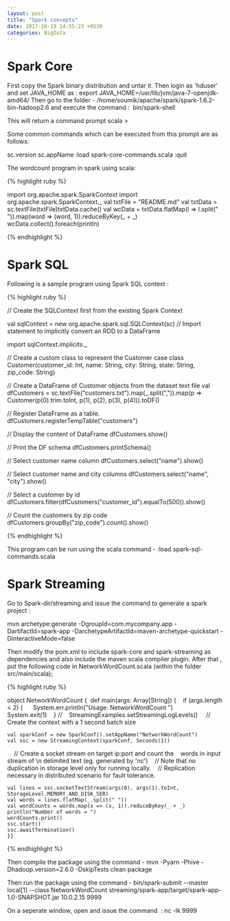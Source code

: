 ```yaml
---
layout: post
title: "Spark concepts"
date: 2017-10-19 14:55:23 +0530
categories: BigData
--- 
```



# Spark Core

First copy the Spark binary distribution and untar it.
Then login as 'hduser' and set JAVA_HOME as : export JAVA_HOME=/usr/lib/jvm/java-7-openjdk-amd64/
Then go to the folder - /home/soumik/apache/spark/spark-1.6.2-bin-hadoop2.6 and execute the command : 
bin/spark-shell

This will return a command prompt
scala >

Some common commands which can be executed from this prompt are as follows:

sc.version
sc.appName
:load spark-core-commands.scala
:quit

The wordcount program in spark using scala:

{% highlight ruby %}

import org.apache.spark.SparkContext
import org.apache.spark.SparkContext._
val txtFile = "README.md"
val txtData = sc.textFile(txtFile)txtData.cache()
val wcData = txtData.flatMap(l => l.split(" ")).map(word => (word, 1)).reduceByKey(_ + _)
wcData.collect().foreach(println)

{% endhighlight %}


# Spark SQL

Following is a sample program using Spark SQL context :

{% highlight ruby %}

// Create the SQLContext first from the existing Spark Context

val sqlContext = new org.apache.spark.sql.SQLContext(sc)
// Import statement to implicitly convert an RDD to a DataFrame

import sqlContext.implicits._

// Create a custom class to represent the Customer
case class Customer(customer_id: Int, name: String, city: String, state: String, zip_code: String)

// Create a DataFrame of Customer objects from the dataset text file
val dfCustomers = sc.textFile("customers.txt").map(_.split(",")).map(p => Customer(p(0).trim.toInt, p(1), p(2), p(3), p(4))).toDF()

// Register DataFrame as a table.
dfCustomers.registerTempTable("customers")

// Display the content of DataFrame
dfCustomers.show()

// Print the DF schema
dfCustomers.printSchema()

// Select customer name column
dfCustomers.select("name").show()

// Select customer name and city columns
dfCustomers.select("name", "city").show()

// Select a customer by id
dfCustomers.filter(dfCustomers("customer_id").equalTo(500)).show()

// Count the customers by zip code
dfCustomers.groupBy("zip_code").count().show()


{% endhighlight %}


This program can be run using the scala command - 
:load spark-sql-commands.scala



# Spark Streaming

Go to Spark-dir/streaming and issue the command to generate a spark project :

mvn archetype:generate -DgroupId=com.mycompany.app -DartifactId=spark-app -DarchetypeArtifactId=maven-archetype-quickstart -DinteractiveMode=false

Then modify the pom.xml to include spark-core and spark-streaming as dependencies and also include the maven scala compiler plugin.
After that , put the following code in NetworkWordCount.scala (within the folder src/main/scala);

{% highlight ruby %}

object NetworkWordCount {  
    def main(args: Array[String]) {    
        if (args.length < 2) {      
            System.err.println("Usage: NetworkWordCount <hostname> <port>")      
            System.exit(1)    
        }
    //    StreamingExamples.setStreamingLogLevels()
    // Create the context with a 1 second batch size    
      
    val sparkConf = new SparkConf().setAppName("NetworkWordCount")    
    val ssc = new StreamingContext(sparkConf, Seconds(1))
    // Create a socket stream on target ip:port and count the    words in input stream of \n delimited text (eg. generated by 'nc')    
    // Note that no duplication in storage level only for running locally.    
    // Replication necessary in distributed scenario for fault tolerance.    
    
    val lines = ssc.socketTextStream(args(0), args(1).toInt, StorageLevel.MEMORY_AND_DISK_SER)    
    val words = lines.flatMap(_.split(" "))    
    val wordCounts = words.map(x => (x, 1)).reduceByKey(_ + _)    
    println("Number of words = ")    
    wordCounts.print()    
    ssc.start()    
    ssc.awaitTermination()  
    }}
    
    
{% endhighlight %}

Then compile the package using the command -
mvn -Pyarn -Phive -Dhadoop.version=2.6.0 -DskipTests clean package

Then run the package using the command -
bin/spark-submit --master local[1] --class NetworkWordCount streaming/spark-app/target/spark-app-1.0-SNAPSHOT.jar 10.0.2.15 9999

On a seperate window, open and issue the command  : nc -lk 9999
